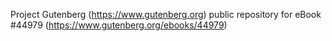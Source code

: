 Project Gutenberg (https://www.gutenberg.org) public repository for eBook #44979 (https://www.gutenberg.org/ebooks/44979)

